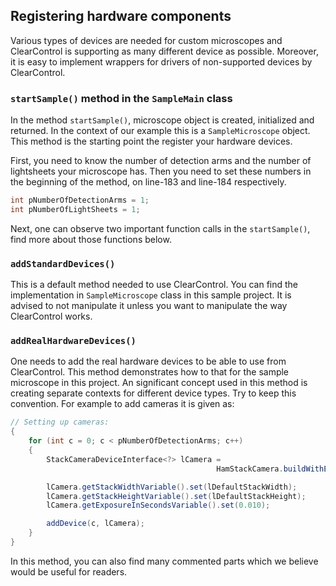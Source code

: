 ## Registering hardware components

Various types of devices are needed for custom microscopes and ClearControl
is supporting as many different device as possible. Moreover, it is easy
to implement wrappers for drivers of non-supported devices by ClearControl.


### `startSample()` method in the `SampleMain` class
In the method `startSample()`, microscope object is created, initialized and returned.
In the context of our example this is a `SampleMicroscope` object. This method is the 
starting point the register your hardware devices. 

First, you need to know the number of detection arms and the number of lightsheets
your microscope has. Then you need to set these numbers in the beginning of the method, 
on line-183 and line-184 respectively.
```java
int pNumberOfDetectionArms = 1;
int pNumberOfLightSheets = 1;
```
Next, one can observe two important function calls in the `startSample()`, find more about
those functions below.

### `addStandardDevices()`
This is a default method needed to use ClearControl. You can find the implementation 
in `SampleMicroscope` class in this sample project. It is advised to not manipulate it
unless you want to manipulate the way ClearControl works.

### `addRealHardwareDevices()`
One needs to add the real hardware devices to be able to use from ClearControl. This method
demonstrates how to that for the sample microscope in this project. An significant concept
 used in this method is creating separate contexts for different device types. Try to keep
 this convention. For example to add cameras it is given as:

```java
// Setting up cameras:
{
    for (int c = 0; c < pNumberOfDetectionArms; c++)
    {
        StackCameraDeviceInterface<?> lCamera =
                                              HamStackCamera.buildWithExternalTriggering(c);

        lCamera.getStackWidthVariable().set(lDefaultStackWidth);
        lCamera.getStackHeightVariable().set(lDefaultStackHeight);
        lCamera.getExposureInSecondsVariable().set(0.010);

        addDevice(c, lCamera);
    }
}
```

In this method, you can also find many commented parts which we believe would be useful for
readers. 
